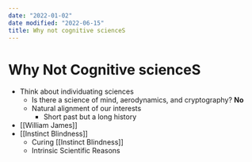 ```yaml
---
date: "2022-01-02"
date modified: "2022-06-15"
title: Why not cognitive scienceS
---
```


# Why Not Cognitive scienceS
- Think about individuating sciences
	- Is there a science of mind, aerodynamics, and cryptography? **No**
  - Natural alignment of our interests
	- Short past but a long history
- [[William James]]
- [[Instinct Blindness]]
	- Curing [[Instinct Blindness]]
  - Intrinsic Scientific Reasons
